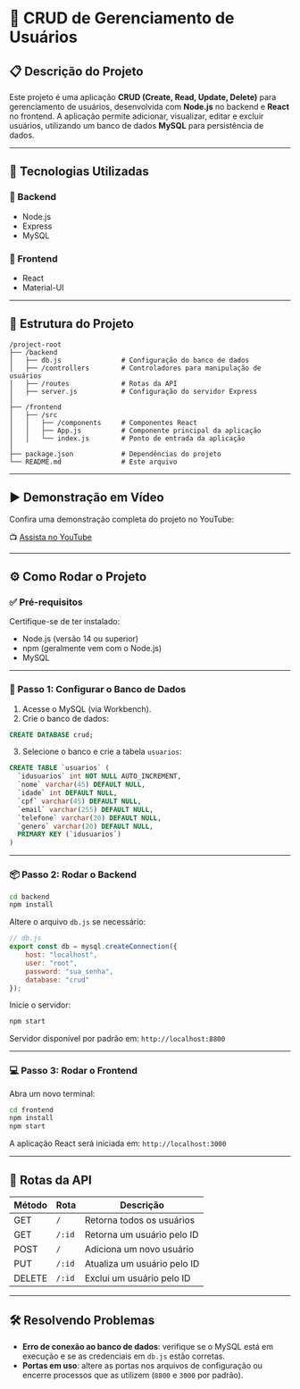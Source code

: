 # 🧾 CRUD de Gerenciamento de Usuários

## 📋 Descrição do Projeto

Este projeto é uma aplicação **CRUD (Create, Read, Update, Delete)** para gerenciamento de usuários, desenvolvida com **Node.js** no backend e **React** no frontend. A aplicação permite adicionar, visualizar, editar e excluir usuários, utilizando um banco de dados **MySQL** para persistência de dados.

---

## 🚀 Tecnologias Utilizadas

### 🔧 Backend
- Node.js
- Express
- MySQL

### 🎨 Frontend
- React
- Material-UI

---

## 📁 Estrutura do Projeto

```
/project-root
├── /backend
│   ├── db.js               # Configuração do banco de dados
│   ├── /controllers        # Controladores para manipulação de usuários
│   ├── /routes             # Rotas da API
│   ├── server.js           # Configuração do servidor Express
│
├── /frontend
│   ├── /src
│   │   ├── /components     # Componentes React
│   │   ├── App.js          # Componente principal da aplicação
│   │   └── index.js        # Ponto de entrada da aplicação
│
├── package.json            # Dependências do projeto
└── README.md               # Este arquivo
```

---
## ▶️ Demonstração em Vídeo

Confira uma demonstração completa do projeto no YouTube:

📺 [Assista no YouTube](https://www.youtube.com/)

---
## ⚙️ Como Rodar o Projeto

### ✅ Pré-requisitos

Certifique-se de ter instalado:

- Node.js (versão 14 ou superior)
- npm (geralmente vem com o Node.js)
- MySQL

---

### 📌 Passo 1: Configurar o Banco de Dados

1. Acesse o MySQL (via Workbench).
2. Crie o banco de dados:

```sql
CREATE DATABASE crud;
```

3. Selecione o banco e crie a tabela `usuarios`:

```sql
CREATE TABLE `usuarios` (
  `idusuarios` int NOT NULL AUTO_INCREMENT,
  `nome` varchar(45) DEFAULT NULL,
  `idade` int DEFAULT NULL,
  `cpf` varchar(45) DEFAULT NULL,
  `email` varchar(255) DEFAULT NULL,
  `telefone` varchar(20) DEFAULT NULL,
  `genero` varchar(20) DEFAULT NULL,
  PRIMARY KEY (`idusuarios`)
)
```

---

### 📦 Passo 2: Rodar o Backend

```bash
cd backend
npm install
```

Altere o arquivo `db.js` se necessário:

```js
// db.js
export const db = mysql.createConnection({
    host: "localhost",
    user: "root",
    password: "sua_senha",
    database: "crud"
});
```

Inicie o servidor:

```bash
npm start
```

Servidor disponível por padrão em: `http://localhost:8800`

---

### 💻 Passo 3: Rodar o Frontend

Abra um novo terminal:

```bash
cd frontend
npm install
npm start
```

A aplicação React será iniciada em: `http://localhost:3000`

---

## 🔄 Rotas da API

| Método | Rota        | Descrição                          |
|--------|-------------|--------------------------------------|
| GET    | `/`         | Retorna todos os usuários            |
| GET    | `/:id`      | Retorna um usuário pelo ID           |
| POST   | `/`         | Adiciona um novo usuário             |
| PUT    | `/:id`      | Atualiza um usuário pelo ID          |
| DELETE | `/:id`      | Exclui um usuário pelo ID            |

---

## 🛠 Resolvendo Problemas

- **Erro de conexão ao banco de dados**: verifique se o MySQL está em execução e se as credenciais em `db.js` estão corretas.
- **Portas em uso**: altere as portas nos arquivos de configuração ou encerre processos que as utilizem (`8800` e `3000` por padrão).
